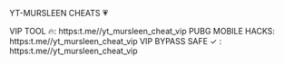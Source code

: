 YT-MURSLEEN CHEATS 💗

VIP TOOL 🔥: https:t.me//yt_mursleen_cheat_vip
PUBG MOBILE HACKS: https:t.me//yt_mursleen_cheat_vip
VIP BYPASS SAFE ✓ : https:t.me//yt_mursleen_cheat_vip
